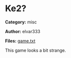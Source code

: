 # Ke2?
**Category:** misc

**Author:** elvar333

**Files:** [game.txt](./game.txt)

This game looks a bit strange.
